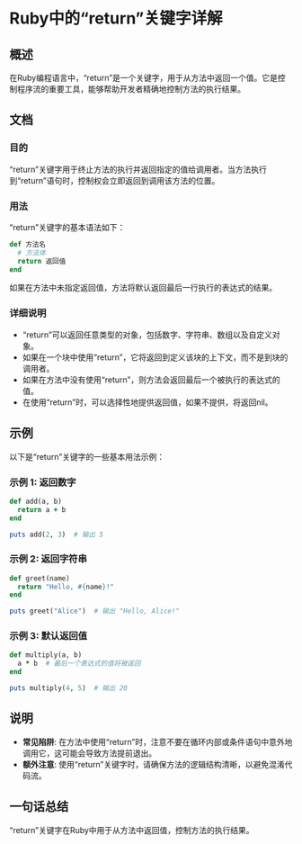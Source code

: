 <!--
Meta Description: # Ruby中的“return”关键字详解 ## 概述 在Ruby编程语言中，“return”是一个关键字，用于从方法中返回一个值。它是控制程序流的重要工具，能够帮助开发者精确地控制方法的执行结果。 ## 文档 ### 目的 “return”关键字用于终止方法的执行并返回指定的值给调用者。当方法执行...
Meta Keywords: return, ruby, def, end, puts
-->

# Ruby中的“return”关键字详解

## 概述
在Ruby编程语言中，“return”是一个关键字，用于从方法中返回一个值。它是控制程序流的重要工具，能够帮助开发者精确地控制方法的执行结果。

## 文档
### 目的
“return”关键字用于终止方法的执行并返回指定的值给调用者。当方法执行到“return”语句时，控制权会立即返回到调用该方法的位置。

### 用法
“return”关键字的基本语法如下：
```ruby
def 方法名
  # 方法体
  return 返回值
end
```
如果在方法中未指定返回值，方法将默认返回最后一行执行的表达式的结果。

### 详细说明
- “return”可以返回任意类型的对象，包括数字、字符串、数组以及自定义对象。
- 如果在一个块中使用“return”，它将返回到定义该块的上下文，而不是到块的调用者。
- 如果在方法中没有使用“return”，则方法会返回最后一个被执行的表达式的值。
- 在使用“return”时，可以选择性地提供返回值，如果不提供，将返回nil。

## 示例
以下是“return”关键字的一些基本用法示例：

### 示例 1: 返回数字
```ruby
def add(a, b)
  return a + b
end

puts add(2, 3)  # 输出 5
```

### 示例 2: 返回字符串
```ruby
def greet(name)
  return "Hello, #{name}!"
end

puts greet("Alice")  # 输出 "Hello, Alice!"
```

### 示例 3: 默认返回值
```ruby
def multiply(a, b)
  a * b  # 最后一个表达式的值将被返回
end

puts multiply(4, 5)  # 输出 20
```

## 说明
- **常见陷阱**: 在方法中使用“return”时，注意不要在循环内部或条件语句中意外地调用它，这可能会导致方法提前退出。
- **额外注意**: 使用“return”关键字时，请确保方法的逻辑结构清晰，以避免混淆代码流。

## 一句话总结
“return”关键字在Ruby中用于从方法中返回值，控制方法的执行结果。